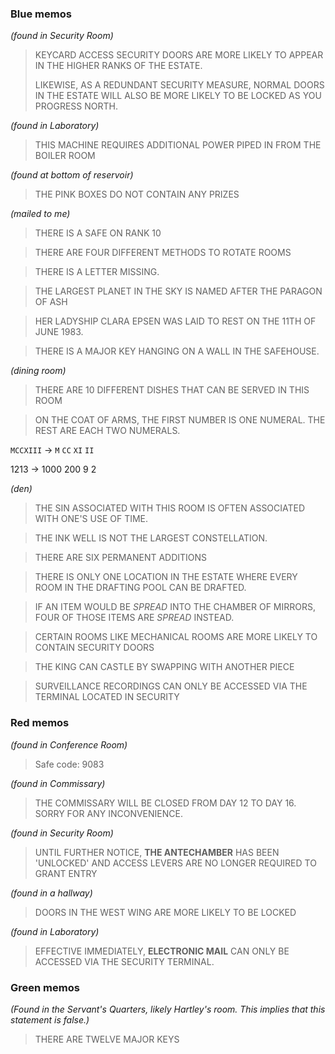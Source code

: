 ### Blue memos

_(found in Security Room)_
> KEYCARD ACCESS SECURITY DOORS ARE MORE LIKELY TO APPEAR IN THE HIGHER RANKS OF THE ESTATE.
>
> LIKEWISE, AS A REDUNDANT SECURITY MEASURE, NORMAL DOORS IN THE ESTATE WILL ALSO BE MORE LIKELY TO BE LOCKED AS YOU PROGRESS NORTH.

_(found in Laboratory)_
> THIS MACHINE REQUIRES ADDITIONAL POWER PIPED IN FROM THE BOILER ROOM

_(found at bottom of reservoir)_
> THE PINK BOXES DO NOT CONTAIN ANY PRIZES

_(mailed to me)_
> THERE IS A SAFE ON RANK 10

> THERE ARE FOUR DIFFERENT METHODS TO ROTATE ROOMS

> THERE IS A LETTER MISSING.

> THE LARGEST PLANET IN THE SKY IS NAMED AFTER THE PARAGON OF ASH

> HER LADYSHIP CLARA EPSEN WAS LAID TO REST ON THE 11TH OF JUNE 1983.

> THERE IS A MAJOR KEY HANGING ON A WALL IN THE SAFEHOUSE.

_(dining room)_
> THERE ARE 10 DIFFERENT DISHES THAT CAN BE SERVED IN THIS ROOM

> ON THE COAT OF ARMS, THE FIRST NUMBER IS ONE NUMERAL. THE REST ARE EACH TWO NUMERALS.

`MCCXIII` -> `M` `CC` `XI` `II`

1213 -> 1000 200 9 2

_(den)_
> THE SIN ASSOCIATED WITH THIS ROOM IS OFTEN ASSOCIATED WITH ONE'S USE OF TIME.

> THE INK WELL IS NOT THE LARGEST CONSTELLATION.

> THERE ARE SIX PERMANENT ADDITIONS

> THERE IS ONLY ONE LOCATION IN THE ESTATE WHERE EVERY ROOM IN THE DRAFTING POOL CAN BE DRAFTED.

> IF AN ITEM WOULD BE _SPREAD_ INTO THE CHAMBER OF MIRRORS, FOUR OF THOSE ITEMS ARE _SPREAD_ INSTEAD.

> CERTAIN ROOMS LIKE MECHANICAL ROOMS ARE MORE LIKELY TO CONTAIN SECURITY DOORS

> THE KING CAN CASTLE BY SWAPPING WITH ANOTHER PIECE

> SURVEILLANCE RECORDINGS CAN ONLY BE ACCESSED VIA THE TERMINAL LOCATED IN SECURITY

### Red memos

_(found in Conference Room)_
> Safe code: 9083

_(found in Commissary)_
> THE COMMISSARY WILL BE CLOSED FROM DAY 12 TO DAY 16. SORRY FOR ANY INCONVENIENCE.

_(found in Security Room)_
> UNTIL FURTHER NOTICE, **THE ANTECHAMBER** HAS BEEN 'UNLOCKED' AND ACCESS LEVERS ARE NO LONGER REQUIRED TO GRANT ENTRY

_(found in a hallway)_
> DOORS IN THE WEST WING ARE MORE LIKELY TO BE LOCKED

_(found in Laboratory)_
> EFFECTIVE IMMEDIATELY, **ELECTRONIC MAIL** CAN ONLY BE ACCESSED VIA THE SECURITY TERMINAL.

### Green memos

_(Found in the Servant's Quarters, likely Hartley's room. This implies that this statement is false.)_
> THERE ARE TWELVE MAJOR KEYS
